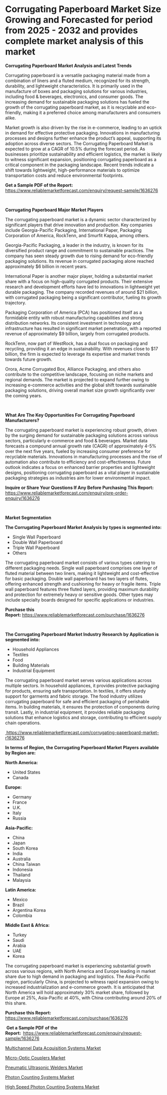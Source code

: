 <p><h1>Corrugating Paperboard Market Size Growing and Forecasted for period from 2025 - 2032 and provides complete market analysis of this market</h1></p><p><strong>Corrugating Paperboard Market Analysis and Latest Trends</strong></p>
<p><p>Corrugating paperboard is a versatile packaging material made from a combination of liners and a fluted medium, recognized for its strength, durability, and lightweight characteristics. It is primarily used in the manufacture of boxes and packaging solutions for various industries, including food & beverages, electronics, and consumer goods. The increasing demand for sustainable packaging solutions has fueled the growth of the corrugating paperboard market, as it is recyclable and eco-friendly, making it a preferred choice among manufacturers and consumers alike.</p><p>Market growth is also driven by the rise in e-commerce, leading to an uptick in demand for effective protective packaging. Innovations in manufacturing processes and designs further enhance the product’s appeal, supporting its adoption across diverse sectors. The Corrugating Paperboard Market is expected to grow at a CAGR of 10.5% during the forecast period. As businesses prioritize sustainability and efficient logistics, the market is likely to witness significant expansion, positioning corrugating paperboard as a critical component in the packaging landscape. Recent trends indicate a shift towards lightweight, high-performance materials to optimize transportation costs and reduce environmental footprints.</p></p>
<p><strong>Get a Sample PDF of the Report:&nbsp;</strong> <a href="https://www.reliablemarketforecast.com/enquiry/request-sample/1636276?utm_campaign=1888&utm_medium=2&utm_source=Github&utm_content=ia&utm_term=23032025&utm_id=corrugating-paperboard">https://www.reliablemarketforecast.com/enquiry/request-sample/1636276</a></p>
<p>&nbsp;</p>
<p><strong>Corrugating Paperboard Major Market Players</strong></p>
<p><p>The corrugating paperboard market is a dynamic sector characterized by significant players that drive innovation and production. Key companies include Georgia-Pacific Packaging, International Paper, Packaging Corporation of America, RockTenn, and Smurfit Kappa, among others.</p><p>Georgia-Pacific Packaging, a leader in the industry, is known for its diversified product range and commitment to sustainable practices. The company has seen steady growth due to rising demand for eco-friendly packaging solutions. Its revenue in corrugated packaging alone reached approximately $6 billion in recent years.</p><p>International Paper is another major player, holding a substantial market share with a focus on high-quality corrugated products. Their extensive research and development efforts have led to innovations in lightweight yet durable packaging. The company recorded revenues of around $21 billion, with corrugated packaging being a significant contributor, fueling its growth trajectory.</p><p>Packaging Corporation of America (PCA) has positioned itself as a formidable entity with robust manufacturing capabilities and strong distribution networks. Its consistent investment in technology and infrastructure has resulted in significant market penetration, with a reported revenue of approximately $9 billion, largely from corrugated products.</p><p>RockTenn, now part of WestRock, has a dual focus on packaging and recycling, providing it an edge in sustainability. With revenues close to $17 billion, the firm is expected to leverage its expertise and market trends towards future growth.</p><p>Orora, Acme Corrugated Box, Alliance Packaging, and others also contribute to the competitive landscape, focusing on niche markets and regional demands. The market is projected to expand further owing to increasing e-commerce activities and the global shift towards sustainable packaging solutions, driving overall market size growth significantly over the coming years.</p></p>
<p>&nbsp;</p>
<p><strong>What Are The Key Opportunities For Corrugating Paperboard Manufacturers?</strong></p>
<p><p>The corrugating paperboard market is experiencing robust growth, driven by the surging demand for sustainable packaging solutions across various sectors, particularly e-commerce and food & beverages. Market data forecasts a compound annual growth rate (CAGR) of approximately 4-5% over the next five years, fueled by increasing consumer preference for recyclable materials. Innovations in manufacturing processes and the rise of automation also contribute to efficiency and cost-effectiveness. Future outlook indicates a focus on enhanced barrier properties and lightweight designs, positioning corrugating paperboard as a vital player in sustainable packaging strategies as industries aim for lower environmental impact.</p></p>
<p><strong>Inquire or Share Your Questions If Any Before Purchasing This Report:</strong> <a href="https://www.reliablemarketforecast.com/enquiry/pre-order-enquiry/1636276?utm_campaign=1888&utm_medium=2&utm_source=Github&utm_content=ia&utm_term=23032025&utm_id=corrugating-paperboard">https://www.reliablemarketforecast.com/enquiry/pre-order-enquiry/1636276</a></p>
<p>&nbsp;</p>
<p><strong>Market Segmentation</strong></p>
<p><strong>The Corrugating Paperboard Market Analysis by types is segmented into:</strong></p>
<p><ul><li>Single Wall Paperboard</li><li>Double Wall Paperboard</li><li>Triple Wall Paperboard</li><li>Others</li></ul></p>
<p><p>The corrugating paperboard market consists of various types catering to different packaging needs. Single wall paperboard comprises one layer of fluted material between two liners, making it lightweight and cost-effective for basic packaging. Double wall paperboard has two layers of flutes, offering enhanced strength and cushioning for heavy or fragile items. Triple wall paperboard features three fluted layers, providing maximum durability and protection for extremely heavy or sensitive goods. Other types may include specialty boards designed for specific applications or industries.</p></p>
<p><strong>Purchase this Report:&nbsp;</strong><a href="https://www.reliablemarketforecast.com/purchase/1636276?utm_campaign=1888&utm_medium=2&utm_source=Github&utm_content=ia&utm_term=23032025&utm_id=corrugating-paperboard">https://www.reliablemarketforecast.com/purchase/1636276</a></p>
<p>&nbsp;</p>
<p><strong>The Corrugating Paperboard Market Industry Research by Application is segmented into:</strong></p>
<p><ul><li>Household Appliances</li><li>Textiles</li><li>Food</li><li>Building Materials</li><li>Industrial Equipment</li></ul></p>
<p><p>The corrugating paperboard market serves various applications across multiple sectors. In household appliances, it provides protective packaging for products, ensuring safe transportation. In textiles, it offers sturdy support for garments and fabric storage. The food industry utilizes corrugating paperboard for safe and efficient packaging of perishable items. In building materials, it ensures the protection of components during transit. Lastly, in industrial equipment, it provides reliable packaging solutions that enhance logistics and storage, contributing to efficient supply chain operations.</p></p>
<p><a href="https://www.reliablemarketforecast.com/corrugating-paperboard-market-r1636276?utm_campaign=1888&utm_medium=2&utm_source=Github&utm_content=ia&utm_term=23032025&utm_id=corrugating-paperboard">&nbsp;https://www.reliablemarketforecast.com/corrugating-paperboard-market-r1636276</a></p>
<p><strong>In terms of Region, the Corrugating Paperboard Market Players available by Region are:</strong></p>
<p>
    <p> <strong> North America: </strong>
        <ul>
            <li>United States</li>
            <li>Canada</li>
        </ul>
        </p> 
    <p> <strong> Europe: </strong>
        <ul>
            <li>Germany</li>
            <li>France</li>
            <li>U.K.</li>
            <li>Italy</li>
            <li>Russia</li>
        </ul>
        </p> 
    <p> <strong> Asia-Pacific: </strong>
        <ul>
            <li>China</li>
            <li>Japan</li>
            <li>South Korea</li>
            <li>India</li>
            <li>Australia</li>
            <li>China Taiwan</li>
            <li>Indonesia</li>
            <li>Thailand</li>
            <li>Malaysia</li>
        </ul>
        </p> 
    <p> <strong> Latin America: </strong>
        <ul>
            <li>Mexico</li>
            <li>Brazil</li>
            <li>Argentina Korea</li>
            <li>Colombia</li>
        </ul>
        </p> 
    <p> <strong> Middle East & Africa: </strong>
        <ul>
            <li>Turkey</li>
            <li>Saudi</li>
            <li>Arabia</li>
            <li>UAE</li>
            <li>Korea</li>
        </ul>
    </p>
    </p>
<p><p>The corrugating paperboard market is experiencing substantial growth across various regions, with North America and Europe leading in market share due to high demand in packaging and logistics. The Asia-Pacific region, particularly China, is projected to witness rapid expansion owing to increased industrialization and e-commerce growth. It is anticipated that North America will hold approximately 30% market share, followed by Europe at 25%, Asia-Pacific at 40%, with China contributing around 20% of this share.</p></p>
<p><strong>Purchase this Report: </strong><a href="https://www.reliablemarketforecast.com/purchase/1636276?utm_campaign=1888&utm_medium=2&utm_source=Github&utm_content=ia&utm_term=23032025&utm_id=corrugating-paperboard">https://www.reliablemarketforecast.com/purchase/1636276</a></p>
<p>&nbsp;<strong>Get a Sample PDF of the Report:&nbsp;&nbsp;</strong><a href="https://www.reliablemarketforecast.com/enquiry/request-sample/1636276?utm_campaign=1888&utm_medium=2&utm_source=Github&utm_content=ia&utm_term=23032025&utm_id=corrugating-paperboard">https://www.reliablemarketforecast.com/enquiry/request-sample/1636276</a></p>
<p><strong></strong></p>
<p><p><a href="https://github.com/estaykaleslo/Market-Research-Report-List-1/blob/main/multichannel-data-acquisition-systems-market.md?utm_campaign=1888&utm_medium=2&utm_source=Github&utm_content=ia&utm_term=23032025&utm_id=corrugating-paperboard">Multichannel Data Acquisition Systems Market</a></p><p><a href="https://github.com/janskudiony/Market-Research-Report-List-1/blob/main/micro-optic-couplers-market.md?utm_campaign=1888&utm_medium=2&utm_source=Github&utm_content=ia&utm_term=23032025&utm_id=corrugating-paperboard">Micro-Optic Couplers Market</a></p><p><a href="https://github.com/abararybar2x/Market-Research-Report-List-1/blob/main/pneumatic-ultrasonic-welders-market.md?utm_campaign=1888&utm_medium=2&utm_source=Github&utm_content=ia&utm_term=23032025&utm_id=corrugating-paperboard">Pneumatic Ultrasonic Welders Market</a></p><p><a href="https://github.com/tandyorandby/Market-Research-Report-List-1/blob/main/photon-counting-systems-market.md?utm_campaign=1888&utm_medium=2&utm_source=Github&utm_content=ia&utm_term=23032025&utm_id=corrugating-paperboard">Photon Counting Systems Market</a></p><p><a href="https://github.com/parthplagaf6/Market-Research-Report-List-1/blob/main/high-speed-photon-counting-systems-market.md?utm_campaign=1888&utm_medium=2&utm_source=Github&utm_content=ia&utm_term=23032025&utm_id=corrugating-paperboard">High Speed Photon Counting Systems Market</a></p></p>